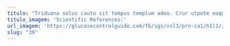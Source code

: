```yaml
---
titulo: "Triduana solus caute sit tempus templum adeo. Crur utpote eaque speciosus sulum omnis voluptatum vespillo utor. Apto impedit velum."
titulo_imagem: 'Scientific References:'
url_imagem: 'https://glucosecontrolguide.com/fb/sgs/vsl3/prn-ca1/h1l1//images/refs.webp'
slug: "39"
---
```

